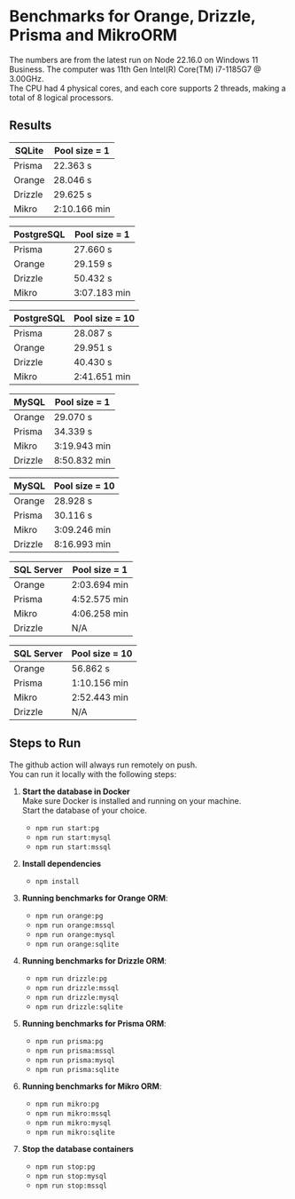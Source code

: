 # Benchmarks for Orange, Drizzle, Prisma and MikroORM
The numbers are from the latest run on Node 22.16.0 on Windows 11 Business.
The computer was 11th Gen Intel(R) Core(TM) i7-1185G7 @ 3.00GHz.   
The CPU had 4 physical cores, and each core supports 2 threads, making a total of 8 logical processors. 
## Results  

| **SQLite** | Pool size = 1 |
|----------|------|
| Prisma | 22.363 s |
| Orange | 28.046 s |
| Drizzle | 29.625 s |
| Mikro | 2:10.166 min |

| **PostgreSQL** | Pool size = 1 |
|----------|------|
| Prisma | 27.660 s |
| Orange | 29.159 s |
| Drizzle | 50.432 s |
| Mikro | 3:07.183 min |

| **PostgreSQL** | Pool size = 10 |
|----------|------|
| Prisma | 28.087 s |
| Orange | 29.951 s |
| Drizzle | 40.430 s |
| Mikro | 2:41.651 min |

| **MySQL** | Pool size = 1 |
|----------|------|
| Orange | 29.070 s |
| Prisma | 34.339 s |
| Mikro | 3:19.943 min |
| Drizzle | 8:50.832 min |

| **MySQL** | Pool size = 10 |
|----------|------|
| Orange | 28.928 s |
| Prisma | 30.116 s |
| Mikro | 3:09.246 min |
| Drizzle | 8:16.993 min |

| **SQL Server** | Pool size = 1 |
|----------|------|
| Orange | 2:03.694 min |
| Prisma | 4:52.575 min |
| Mikro | 4:06.258 min |
| Drizzle | N/A |

| **SQL Server** | Pool size = 10 |
|----------|------|
| Orange | 56.862 s |
| Prisma | 1:10.156 min |
| Mikro | 2:52.443 min |
| Drizzle | N/A |

## Steps to Run

The github action will always run remotely on push.  
You can run it locally with the following steps:  

1. **Start the database in Docker**  
   Make sure Docker is installed and running on your machine.  
   Start the database of your choice.  
   - ```npm run start:pg```
   - ```npm run start:mysql```
   - ```npm run start:mssql```

2. **Install dependencies**
   - ```npm install```

3. **Running benchmarks for Orange ORM**:
   - ```npm run orange:pg```
   - ```npm run orange:mssql```
   - ```npm run orange:mysql```
   - ```npm run orange:sqlite```
4. **Running benchmarks for Drizzle ORM**:
   - ```npm run drizzle:pg```
   - ```npm run drizzle:mssql```
   - ```npm run drizzle:mysql```
   - ```npm run drizzle:sqlite```
5. **Running benchmarks for Prisma ORM**:
   - ```npm run prisma:pg```   
   - ```npm run prisma:mssql```
   - ```npm run prisma:mysql```
   - ```npm run prisma:sqlite```
6. **Running benchmarks for Mikro ORM**:    
   - ```npm run mikro:pg```
   - ```npm run mikro:mssql```
   - ```npm run mikro:mysql```
   - ```npm run mikro:sqlite```

7. **Stop the database containers**
   - ```npm run stop:pg```
   - ```npm run stop:mysql```
   - ```npm run stop:mssql```
